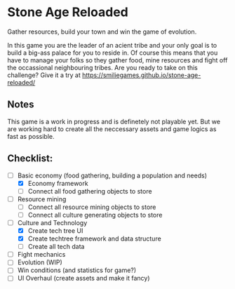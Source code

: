 # Stone Age Reloaded

Gather resources, build your town and win the game of evolution.

In this game you are the leader of an acient tribe and your only goal is to build a big-ass palace for you to reside in. Of course this means that you have to manage your folks so they gather food, mine resources and fight off the occassional neighbouring tribes. Are you ready to take on this challenge? Give it a try at https://smiliegames.github.io/stone-age-reloaded/

## Notes

This game is a work in progress and is definetely not playable yet. But we are working hard to create all the neccessary assets and game logics as fast as possible.

## Checklist:

- [ ] Basic economy (food gathering, building a population and needs)
  - [X] Economy framework
  - [ ] Connect all food gathering objects to store
- [ ] Resource mining
  - [ ] Connect all resource mining objects to store
  - [ ] Connect all culture generating objects to store
- [ ] Culture and Technology
  - [X] Create tech tree UI
  - [X] Create techtree framework and data structure
  - [ ] Create all tech data
- [ ] Fight mechanics
- [ ] Evolution (WIP)
- [ ] Win conditions (and statistics for game?)
- [ ] UI Overhaul (create assets and make it fancy)
